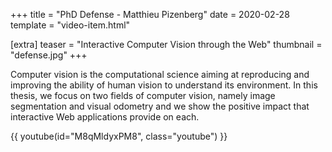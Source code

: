 +++
title = "PhD Defense - Matthieu Pizenberg"
date = 2020-02-28
template = "video-item.html"

[extra]
teaser = "Interactive Computer Vision through the Web"
thumbnail = "defense.jpg"
+++

Computer vision is the computational science aiming at reproducing and improving the ability of
human vision to understand its environment. In this thesis, we focus on two fields of computer
vision, namely image segmentation and visual odometry and we show the positive impact that
interactive Web applications provide on each.

{{ youtube(id="M8qMldyxPM8", class="youtube") }}
